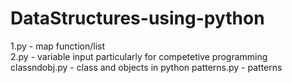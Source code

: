 # DataStructures-using-python

1.py - map function/list  
2.py - variable input particularly for competetive programming 
classndobj.py - class and objects in python 
patterns.py - patterns
